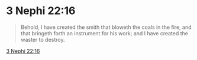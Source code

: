# 3 Nephi 22:16

> Behold, I have created the smith that bloweth the coals in the fire, and that bringeth forth an instrument for his work; and I have created the waster to destroy.

[3 Nephi 22:16](https://www.churchofjesuschrist.org/study/scriptures/bofm/3-ne/22?lang=eng&id=p16#p16)


